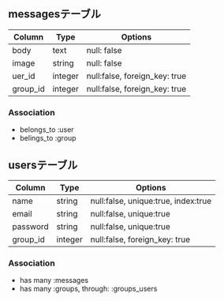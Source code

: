 ## messagesテーブル
|Column|Type|Options|
|------|----|-------|
|body|text|null: false|
|image|string|null: false|
|uer_id|integer|null:false, foreign_key: true|
|group_id|integer|null:false, foreign_key: true|
### Association
- belongs_to :user
- belings_to :group

## usersテーブル
|Column|Type|Options|
|------|----|-------|
|name|string|null:false, unique:true, index:true|
|email|string|null:false, unique:true|
|password|string|null:false, unique:true|
|group_id|integer|null:false, foreign_key: true|

### Association
- has many :messages
- has many :groups, through: :groups_users